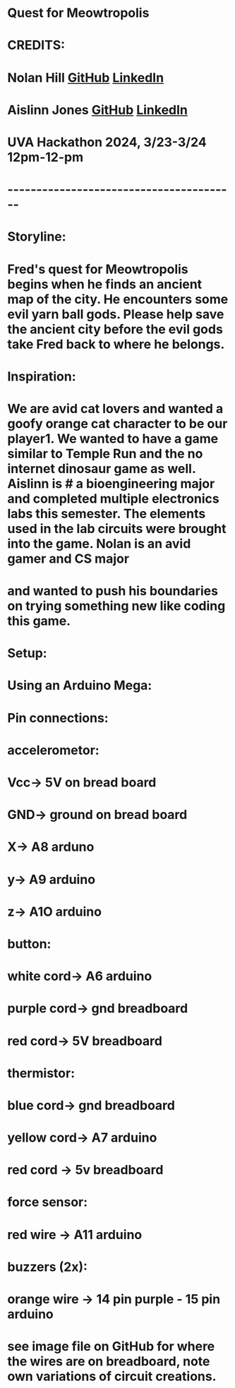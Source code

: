 # Quest for Meowtropolis
# CREDITS:
# Nolan Hill [GitHub](https://github.com/NolanReedHill) [LinkedIn](https://www.linkedin.com/in/nolan-hill-b980981b1/)
# Aislinn Jones [GitHub](https://github.com/amjams22) [LinkedIn](https://www.linkedin.com/in/aislinn-jones-4259961b6/)
# UVA Hackathon 2024, 3/23-3/24 12pm-12-pm
# ----------------------------------------

# Storyline:
# Fred's quest for Meowtropolis begins when he finds an ancient map of the city. He encounters some evil yarn ball gods. Please help save the ancient city before the evil gods take Fred back to where he belongs.

# Inspiration:
# We are avid cat lovers and wanted a goofy orange cat character to be our player1. We wanted to have a game similar to Temple Run and the no internet dinosaur game as well. Aislinn is # a bioengineering major and completed multiple electronics labs this semester. The elements used in the lab circuits were brought into the game. Nolan is an avid gamer and CS major 
# and wanted to push his boundaries on trying something new like coding this game.

# Setup:
# Using an Arduino Mega: 
# Pin connections: 
# accelerometor:
# Vcc-> 5V on bread board
# GND-> ground on bread board
# X-> A8 arduno
# y-> A9 arduino
# z-> A1O arduino
# button:
# white cord-> A6 arduino 
# purple cord-> gnd breadboard
# red cord-> 5V breadboard
# thermistor:
# blue cord-> gnd breadboard
# yellow cord-> A7 arduino
# red cord -> 5v breadboard 
# force sensor:
# red wire -> A11 arduino
# buzzers (2x):
# orange wire -> 14 pin purple - 15 pin arduino
# see image file on GitHub for where the wires are on breadboard, note own variations of circuit creations.

